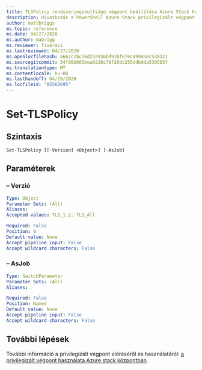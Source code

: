 ```yaml
---
title: TLSPolicy rendszerjogosultságú végpont beállítása Azure Stack hubhoz
description: Hivatkozás a PowerShell Azure Stack privilegizált végpont-set-TLSPolicy
author: mattbriggs
ms.topic: reference
ms.date: 04/27/2020
ms.author: mabrigg
ms.reviewer: fiseraci
ms.lastreviewed: 04/27/2020
ms.openlocfilehash: a662ccbc76d25a936bd91bfe7ec499458c538321
ms.sourcegitcommit: 54f98b666bea9226c78f26dc255ddbdda539565f
ms.translationtype: MT
ms.contentlocale: hu-HU
ms.lasthandoff: 04/29/2020
ms.locfileid: "82562695"
---
```

# <a name="set-tlspolicy"></a>Set-TLSPolicy

## <a name="syntax"></a>Szintaxis

```
Set-TLSPolicy [[-Version] <Object>] [-AsJob]
```

## <a name="parameters"></a>Paraméterek

### <a name="-version"></a>– Verzió
 

```yaml
Type: Object
Parameter Sets: (All)
Aliases:
Accepted values: TLS_1.2, TLS_All

Required: False
Position: 0
Default value: None
Accept pipeline input: False
Accept wildcard characters: False
```

### <a name="-asjob"></a>– AsJob


```yaml
Type: SwitchParameter
Parameter Sets: (All)
Aliases:

Required: False
Position: Named
Default value: None
Accept pipeline input: False
Accept wildcard characters: False
```

## <a name="next-steps"></a>További lépések

További információ a privilegizált végpont eléréséről és használatáról: [a privilegizált végpont használata Azure stack központban](https://docs.microsoft.com/azure-stack/operator/azure-stack-privileged-endpoint).